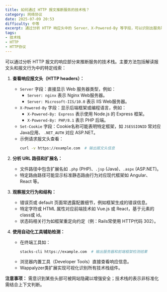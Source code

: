 ```yaml
---
title: 如何通过 HTTP 报文推断服务的技术栈？
category: 网络协议
date: 2025-07-09 20:53
difficulty: 中等
excerpt: 通过分析 HTTP 响应头中的 Server、X-Powered-By 等字段，可以识别出服务所使用的 Web 服务器和框架。
tags:
- 技术栈
- HTTP
- HTTP协议
---
```

可以通过分析 HTTP 报文的响应部分来推断服务的技术栈。主要方法包括解读报文头和报文行为中的特定线索：

1. **查看响应报文头（HTTP headers）：**
   - `Server` 字段：直接显示 Web 服务器类型，例如：
     - `Server: nginx` 表示 Nginx Web服务器。
     - `Server: Microsoft-IIS/10.0` 表示 IIS Web服务器。
   - `X-Powered-By` 字段：显示后端框架或编程语言，例如：
     - `X-Powered-By: Express` 表示使用 Node.js 的 Express 框架。
     - `X-Powered-By: PHP/8.1` 表示 PHP 后端。
   - `Set-Cookie` 字段：Cookie名称可能表明特定框架，如 `JSESSIONID` 常对应Java应用、 `.NET_AUTH` 对应 ASP.NET。
   - 示例请求报文头查看：
     ```bash
     curl -v https://example.com  # 输出报文头信息
     ```

2. **分析 URL 路径和扩展名：**
   - 文件路径中包含扩展名如 `.php` (PHP)、`.jsp` (Java)、`.aspx` (ASP.NET)。
   - 特定路由路径可能显示标准静态路由行为对应现代框架如 Angular、 React 等。

3. **观察报文行为和结构：**
   - 错误页或 default 页面常透露配置细节，例如框架生成的错误信息。
   - 特定字符或 HTML 属性对应前端技术如 Vue.js 或 React，基于元素的 class或 id。
   - 状态码相关行为如框架重定向约定（例：Rails常使用 HTTP代码 302）。

4. **使用自动化工具辅助检测：**
   - 在终端工具如：
     ```bash
     stacks-cli https://example.com  # 输出服务器和前端框架检测结果
     ```
   - 浏览器内置工具（Developer Tools）直接查看响应信息。
   - Wappalyzer类扩展实现可视化识别所有技术栈组件。

**注意事项：** 需意识到某些头部可被网站隐藏以增强安全；技术栈的表示非标准化需结合上下文判断。
